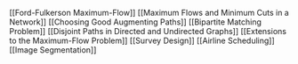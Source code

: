 [[Ford-Fulkerson Maximum-Flow]]
[[Maximum Flows and Minimum Cuts in a Network]]
[[Choosing Good Augmenting Paths]]
[[Bipartite Matching Problem]]
[[Disjoint Paths in Directed and Undirected Graphs]]
[[Extensions to the Maximum-Flow Problem]]
[[Survey Design]]
[[Airline Scheduling]]
[[Image Segmentation]]